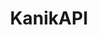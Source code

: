 ---
layout: default
description: build container images as a service
shortname: kanik
timestamp: Mon, 14 Feb 2022 17:29:32 GMT
title: KanikAPI
type: programming tool
uuid: 8340f07a-6914-4257-9e77-8bca1350e6ab
website_link: '?'
---